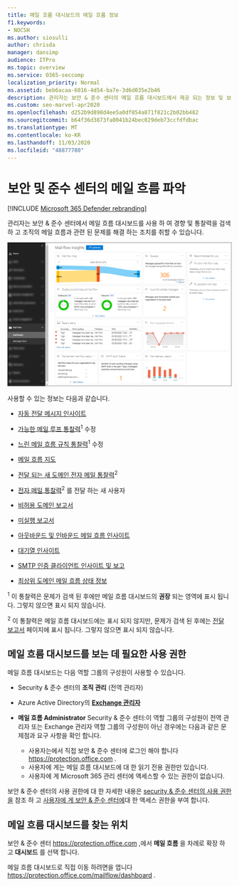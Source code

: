 ```yaml
---
title: 메일 흐름 대시보드의 메일 흐름 정보
f1.keywords:
- NOCSH
ms.author: siosulli
author: chrisda
manager: dansimp
audience: ITPro
ms.topic: overview
ms.service: O365-seccomp
localization_priority: Normal
ms.assetid: beb6acaa-6016-4d54-ba7e-3d6d035e2b46
description: 관리자는 보안 & 준수 센터의 메일 흐름 대시보드에서 제공 되는 정보 및 보고에 대해 알아볼 수 있습니다.
ms.custom: seo-marvel-apr2020
ms.openlocfilehash: d252b9d898d4ee5a0df854a871f821c2b02bb482
ms.sourcegitcommit: b64f36d3873fa0041b24bec029deb73ccfdfdbac
ms.translationtype: MT
ms.contentlocale: ko-KR
ms.lasthandoff: 11/03/2020
ms.locfileid: "48877780"
---
```

# <a name="mail-flow-insights-in-the-security--compliance-center"></a>보안 및 준수 센터의 메일 흐름 파악

[!INCLUDE [Microsoft 365 Defender rebranding](../includes/microsoft-defender-for-office.md)]


관리자는 보안 & 준수 센터에서 메일 흐름 대시보드를 사용 하 여 경향 및 통찰력을 검색 하 고 조직의 메일 흐름과 관련 된 문제를 해결 하는 조치를 취할 수 있습니다.

![보안 & 준수 센터의 메일 흐름 대시보드](../../media/mail-flow-dashboard-v2.png)

사용할 수 있는 정보는 다음과 같습니다.

- [자동 전달 메시지 인사이트](mfi-auto-forwarded-messages-report.md)

- [가능한 메일 루프 통찰력](mfi-mail-loop-insight.md)<sup>1</sup> 수정

- [느린 메일 흐름 규칙 통찰력](mfi-slow-mail-flow-rules-insight.md)<sup>1</sup> 수정

- [메일 흐름 지도](mfi-mail-flow-map-report.md)

- [전달 되는 새 도메인 전자 메일 통찰력](mfi-new-domains-being-forwarded-email.md)<sup>2</sup>

- [전자 메일 통찰력](mfi-new-users-forwarding-email.md)<sup>2</sup> 를 전달 하는 새 사용자

- [비허용 도메인 보고서](mfi-non-accepted-domain-report.md)

- [미실행 보고서](mfi-non-delivery-report.md)

- [아웃바운드 및 인바운드 메일 흐름 인사이트](mfi-outbound-and-inbound-mail-flow.md)

- [대기열 인사이트](mfi-queue-alerts-and-queues.md)

- [SMTP 인증 클라이언트 인사이트 및 보고](mfi-smtp-auth-clients-report.md)

- [최상위 도메인 메일 흐름 상태 정보](mfi-domain-mail-flow-status-insight.md)

<sup>1</sup> 이 통찰력은 문제가 검색 된 후에만 메일 흐름 대시보드의 **권장** 되는 영역에 표시 됩니다. 그렇지 않으면 표시 되지 않습니다.

<sup>2</sup> 이 통찰력은 메일 흐름 대시보드에는 표시 되지 않지만, 문제가 검색 된 후에는 [전달 보고서](view-mail-flow-reports.md#forwarding-report) 페이지에 표시 됩니다. 그렇지 않으면 표시 되지 않습니다.

## <a name="permissions-required-to-view-the-mail-flow-dashboard"></a>메일 흐름 대시보드를 보는 데 필요한 사용 권한

메일 흐름 대시보드는 다음 역할 그룹의 구성원이 사용할 수 있습니다.

- Security & 준수 센터의 **조직 관리** (전역 관리자)

- Azure Active Directory의 **[Exchange 관리자](https://docs.microsoft.com/azure/active-directory/users-groups-roles/directory-assign-admin-roles#exchange-administrator)**

- **메일 흐름 Administrator** Security & 준수 센터:이 역할 그룹의 구성원이 전역 관리자 또는 Exchange 관리자 역할 그룹의 구성원이 아닌 경우에는 다음과 같은 문제점과 요구 사항을 확인 합니다.

  - 사용자는에서 직접 보안 & 준수 센터에 로그인 해야 합니다 <https://protection.office.com> .
  - 사용자에 게는 메일 흐름 대시보드에 대 한 읽기 전용 권한만 있습니다.
  - 사용자에 게 Microsoft 365 관리 센터에 액세스할 수 있는 권한이 없습니다.

보안 & 준수 센터의 사용 권한에 대 한 자세한 내용은 [security & 준수 센터의 사용 권한을](permissions-in-the-security-and-compliance-center.md) 참조 하 고 [사용자에 게 보안 & 준수 센터에](grant-access-to-the-security-and-compliance-center.md)대 한 액세스 권한을 부여 합니다.

## <a name="where-to-find-the-mail-flow-dashboard"></a>메일 흐름 대시보드를 찾는 위치

보안 & 준수 센터 <https://protection.office.com> ,에서 **메일 흐름** 을 차례로 확장 하 고 **대시보드** 를 선택 합니다.

메일 흐름 대시보드로 직접 이동 하려면을 엽니다 <https://protection.office.com/mailflow/dashboard> .
